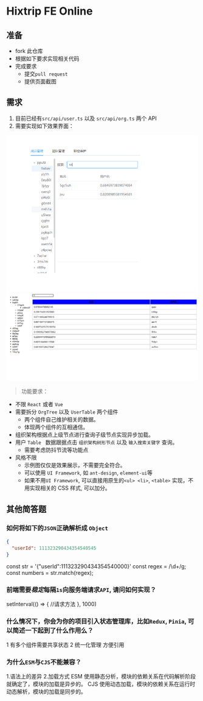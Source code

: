 # Hixtrip FE Online

## 准备

- fork 此仓库
- 根据如下要求实现相关代码
- 完成要求
  - 提交`pull request`
  - 提供页面截图

## 需求

1. 目前已经有`src/api/user.ts` 以及 `src/api/org.ts` 两个 API
2. 需要实现如下效果界面：

![](./docs/preview.jpg)
![](./docs/1712812790896.jpg)

> 功能要求：

- 不限 `React` 或者 `Vue`
- 需要拆分 `OrgTree` 以及 `UserTable` 两个组件
  - 两个组件自己维护相关的数据。
  - 体现两个组件的互相通信。
- 组织架构根据点上级节点进行查询子级节点实现异步加载。
- 用户 `Table ` 数据跟据点击 `组织架构树形节点` 以及 `输入搜索关键字` 查询。
  - 需要考虑防抖节流等功能点
- 风格不限
  - 示例图仅仅是效果展示，不需要完全符合。
  - 可以使用 `UI Framework`, 如 `ant-design`, `element-ui`等
  - 如果不用`UI Framework`, 可以直接用原生的`<ul> <li>`, `<table>` 实现，不用实现相关的 CSS 样式, 可以加分。

## 其他简答题

### 如何将如下的`JSON`正确解析成 `Object`

```json
{
  "userId": 111323290434354540545
}
```

const str = '{"userId":111323290434354540000}'
const regex = /\d+/g;
const numbers = str.match(regex);

### 前端需要*稳定*每隔`1s`向服务端请求`API`, 请问如何实现？

setInterval(() => {
//请求方法
}, 1000)

### 什么情况下，你会为你的项目引入状态管理库，比如`Redux`, `Pinia`, 可以简述一下起到了什么作用么？

1 有多个组件需要共享状态
2 统一化管理 方便引用

### 为什么`ESM`与`CJS`不能兼容？

1.语法上的差异 2.加载方式 ESM 使用静态分析，模块的依赖关系在代码解析阶段就确定了，模块的加载是异步的。
CJS 使用动态加载，模块的依赖关系在运行时动态解析，模块的加载是同步的。
